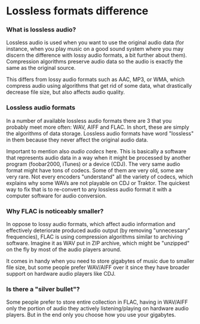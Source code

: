 # Lossless formats difference

### What is lossless audio?

Lossless audio is used when you want to use the original audio data \(for instance, when you play music on a good sound system where you may discern the difference with lossy audio formats, a bit further about them\). Compression algorithms preserve audio data so the audio is exactly the same as the original source.

This differs from lossy audio formats such as AAC, MP3, or WMA, which compress audio using algorithms that get rid of some data, what drastically decrease file size, but also affects audio quality.

### Lossless audio formats

In a number of available lossless audio formats there are 3 that you probably meet more often: WAV, AIFF and FLAC. In short, these are simply the algorithms of data storage. Lossless audio formats have word "lossless" in them because they never affect the original audio data.

Important to mention also _audio codecs_ here. This is basically a software that represents audio data in a way when it might be processed by another program \(foobar2000, iTunes\) or a device \(CDJ\). The very same audio format might have tons of codecs. Some of them are very old, some are very rare. Not every encoders "understand" all the variety of codecs, which explains why some WAVs are not playable on CDJ or Traktor. The quickest way to fix that is to re-convert to any lossless audio format it with a computer software for audio conversion.

### Why FLAC is noticeably smaller?

In oppose to lossy audio formats, which affect audio information and effectively deteriorate produced audio output \(by removing "unnecessary" frequencies\), FLAC is using compression algorithms similar to archiving software. Imagine it as WAV put in ZIP archive, which might be "unzipped" on the fly by most of the audio players around.

It comes in handy when you need to store gigabytes of music due to smaller file size, but some people prefer WAV/AIFF over it since they have broader support on hardware audio players like CDJ.

### Is there a "silver bullet"?

Some people prefer to store entire collection in FLAC, having in WAV/AIFF only the portion of audio they actively listening/playing on hardware audio players. But in the end only you choose how you use your gigabytes.


